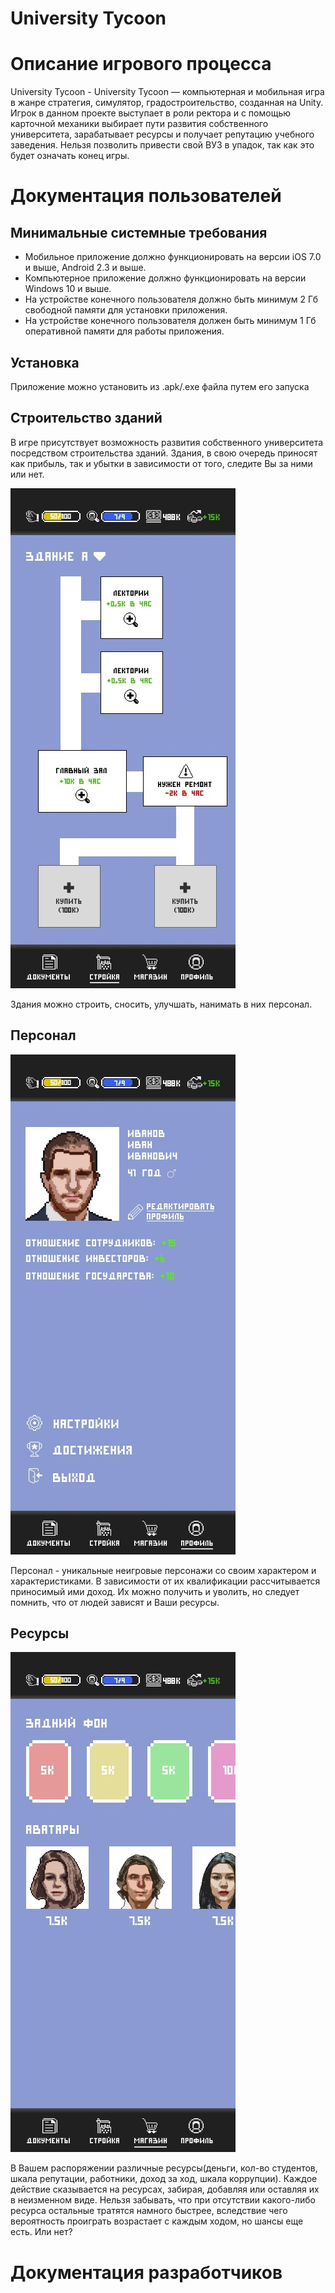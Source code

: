 # University Tycoon
# Описание игрового процесса
University Tycoon - University Tycoon — компьютерная и мобильная игра в жанре стратегия, симулятор, градостроительство, созданная на Unity. Игрок в данном проекте выступает в роли ректора и с помощью карточной механики выбирает пути развития собственного университета, зарабатывает ресурсы и получает репутацию учебного заведения. Нельзя позволить привести свой ВУЗ в упадок, так как это будет означать конец игры.

# Документация пользователей
## Минимальные системные требования
- Мобильное приложение должно функционировать на версии iOS 7.0 и выше, Android 2.3 и выше.
- Компьютерное приложение должно функционировать на версии Windows 10 и выше.
- На устройстве конечного пользователя должно быть минимум 2 Гб свободной памяти для установки приложения.
- На устройстве конечного пользователя должен быть минимум 1 Гб оперативной памяти для работы приложения.
## Установка
Приложение можно установить из .apk/.exe файла путем его запуска
## Строительство зданий
В игре присутствует возможность развития собственного университета посредством строительства зданий. Здания, в свою очередь приносят как прибыль, так и убытки в зависимости от того, следите Вы за ними или нет.

![](https://github.com/Stulk3/University-Tycoon/blob/Prototype/Screenshots/tuRQj3s3Fms.jpg)

Здания можно строить, сносить, улучшать, нанимать в них персонал.
## Персонал

![](https://github.com/Stulk3/University-Tycoon/blob/Prototype/Screenshots/EHu_6CXfUho.jpg)

Персонал - уникальные неигровые персонажи со своим характером и характеристиками. В зависимости от их квалификации рассчитывается приносимый ими доход. Их можно получить и уволить, но следует помнить, что от людей зависят и Ваши ресурсы.
## Ресурсы

![](https://github.com/Stulk3/University-Tycoon/blob/Prototype/Screenshots/O81PsHpPrxo.jpg)

В Вашем распоряжении различные ресурсы(деньги, кол-во студентов, шкала репутации, работники, доход за ход, шкала коррупции). Каждое действие сказывается на ресурсах, забирая, добавляя или оставляя их в неизменном виде. Нельзя забывать, что при отсутствии какого-либо ресурса остальные тратятся намного быстрее, вследствие чего вероятность проиграть возрастает с каждым ходом, но шансы еще есть. Или нет?

# Документация разработчиков
